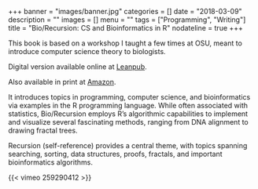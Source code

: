 +++
banner = "images/banner.jpg"
categories = []
date = "2018-03-09"
description = ""
images = []
menu = ""
tags = ["Programming", "Writing"]
title = "Bio/Recursion: CS and Bioinformatics in R"
nodateline = true
+++


This book is based on a workshop I taught a few times at OSU, meant to introduce computer science theory to biologists. 

Digital version available online at [Leanpub](https://leanpub.com/biorecursion).

Also available in print at [Amazon](https://www.amazon.com/Bio-Recursion-Exploring-CS-Bioinformatics/dp/0692051694).

It introduces topics in programming, computer science, and bioinformatics via examples in the R programming language. While often associated with statistics, Bio/Recursion employs R’s algorithmic capabilities to implement and visualize several fascinating methods, ranging from DNA alignment to drawing fractal trees.

Recursion (self-reference) provides a central theme, with topics spanning searching, sorting, data structures, proofs, fractals, and important bioinformatics algorithms.



{{< vimeo 259290412 >}}



